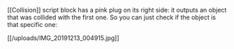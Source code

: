 [[Collision]] script block has a pink plug on its right side: it outputs an object that was collided with the first one. So you can just check if the object is that specific one:

[[/uploads/IMG_20191213_004915.jpg]]